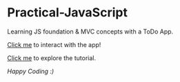 # Practical-JavaScript

Learning JS foundation &amp; MVC concepts with a ToDo App.

[Click me](https://ssbarik.github.io/Practical-JavaScript/.) to interact with the app!

[Click me](https://watchandcode.com/p/practical-javascript) to explore the tutorial. 

*Happy Coding :)*
